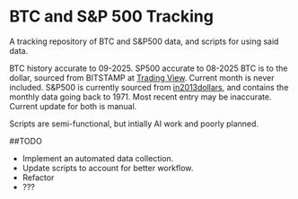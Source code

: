 # BTC and S&P 500 Tracking
A tracking repository of BTC and S&amp;P500 data, and scripts for using said data.

BTC history accurate to 09-2025. SP500 accurate to 08-2025
BTC is to the dollar, sourced from BITSTAMP at [Trading View](https://www.tradingview.com). Current month is never included.
S&P500 is currently sourced from [in2013dollars](https://www.in2013dollars.com/us-economy/s-p-500-price), and contains the monthly data going back to 1971. Most recent entry may be inaccurate.
Current update for both is manual.

Scripts are semi-functional, but intially AI work and poorly planned.

##TODO
- Implement an automated data collection.
- Update scripts to account for better workflow.
- Refactor
- ???